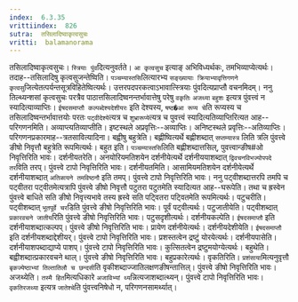 ```yaml
---
index:  6.3.35
vrittiindex:  826
sutra:  तसिलादिष्वाकृत्वसुचः
vritti:  balamanorama 
---
```


तसिलादिष्वाकृत्वसुचः। `स्त्रियाः पुंव`दित्यनुवर्तते। `आ कृत्वसुच` इत्याङ् अभिविध्यर्थकः, तमभिव्याप्येत्यर्थः। तदाह--तसिलादिषु कृत्वसुजन्तेष्विति। `पञ्चम्यास्तसि`लित्यारभ्य `सङ्ख्यायाः क्रियाभ्यावृत्तिगणने कृत्वसु`जित्येतत्पर्यन्तसूत्रविहितेष्वित्यर्थः। उत्तरपदपरकत्वाऽभावात्स्त्रियाः पुंवदित्यप्राप्तौ वचनमिदम्। ननु तिल्थ्यन्शसां कृत्वसुचः परत्रैव पाठात्तसिलादिष्वनन्तर्भावात्तेषु परेषु `वकृतिः` `अजथ्या` `बहुशः` इत्यत्र पुंवत्त्वं न स्यादित्याव्याप्तिः। `ईषदसमाप्तौ कल्पब्देश्यदेशीयरः` इति देश्यस्य, `षष्ठ�आ रूप्य चे`ति रूप्यस्य च तसिलादिष्वन्तर्भावात्तयोः परतः `पट्वीदेश्ये`त्यत्र च `शुभ्रारूप्ये`त्यत्र च पुवत्त्वं स्यादित्यतिव्याप्तिरित्यत आह--परिगणनमिति। अव्याप्त्यतिव्याप्तीति। इष्टस्थले अप्रवृत्तिः--अव्याप्तिः। अनिष्टस्थले प्रवृत्तिः--अतिव्याप्तिः। परिगणनप्रकारमाह--त्रतसावित्यादिना। बह्वीषु बहुत्रेति। बह्णीष्वित्यर्थे बह्णीशब्दात् `सप्तम्यास्त्र` लिति त्रलि पुंवत्त्वे ङीषो निवृत्तौ बहुत्रेति रूपमित्यर्थः। बहुत इति। `पञ्चम्यास्तसि`लिति बह्णीशब्दात्तसिल्, पुवत्त्वान्ङीष#ओ निवृत्तिरिति भावः। दर्शनीयतरेति। अनयोरियमतिशयेन दर्शनीयेत्यर्थे दर्शनीययाशब्दात् `द्विवचनविभज्योपपदे तर`विति तरप्। पुंवत्त्वे टापो निवृत्तिरिति भावः। दर्शनीयतमिति। आसामियमतिशयेन दर्शनीयेत्यर्थे दर्शनीयाशब्दात् `अतिळायने तमविष्ठनौ` इति तमप्। पुंवत्त्वे टापो निवृत्तिरिति भावः। ननु पट्वीशब्दात्तरपि तमपि च पट्वीतरा पट्वीतमेत्यत्रापि पुंवत्त्वे ङीषो निवृत्तौ पटुतरा पटुतमेति स्यादित्यत आह--घरूपेति। तथा च ह्रस्वेन पुंवत्त्वे बाधिते सति ङीषो निवृत्त्यभावे तस्य ह्रस्वे सति पट्वितरा पट्वितमेति रूपमित्यर्थः। पटुचरीति। पट्वीशब्दात् `भूतपूर्वे चर`डिति पुंवत्त्वे ङीषो निवृत्तिरिति भावः। पूर्वं पट्वीत्यर्थः। पटुजातीयेति। पट्वीशब्दात् `प्रकारवचने जातीय`रिति पुंवत्त्वे ङीषो निवृत्तिरिति भावः। पटुसदृशीत्यर्थः। दर्शनीयकल्पेति। `ईषदसमाप्तौ` इति दर्शनीयाशब्दात्कल्पप्। पुंवत्त्वे ङीषो निवृत्तिरिति भावः। प्रायेण दर्शनीयेत्यर्थः। दर्शनीयदेशीयेति। `ईषदसमाप्तौ` इति दर्शनीयशब्दाद्देशीयर्। पुंवत्त्वे टापो निवृत्तिरिति भावः। प्रशस्तत्वेन द्रष्टुं योरयेत्यर्थः। दर्शनीयपासेति। दर्शनीयाशपब्दाद्याप्ये पाशप्। पुंवत्त्वे टापो निवृत्तिरिति भावः। कुत्सितत्वेन द्रष्टुमयोग्येत्यर्थः। बहुथेति। बह्वीशब्दात्प्रकारवचने थाल्। पुंवत्त्वे ङीषो निवृत्तिरिति भावः। बहुप्रकारेत्यर्थः। वृकतिरिति। `प्रशंसाया`मित्यनुवृत्तौ `बृकज्येष्ठाभ्यां तिल्तातिलौ च छन्दसी`ति वृकीशब्दाज्जातिलक्षणङीषन्तात्तिल्। पुंवत्त्वे ङीषो निवृत्तिरिति भावः। अजथ्येति। `तस्मै हित`मित्यधिकारे `अजाविभ्यां थ्य`न्नित्यजाशब्दात्थ्यन्। पुंवत्त्वे टापो निवृत्तिरिति भावः। `वृकतिरजथ्या` इत्यत्र `जातेश्चे`ति पुंवत्त्वनिषेधो न, परिगणनसामर्थ्यात्। 

